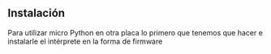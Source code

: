 ## Instalación

Para utilizar micro Python en otra placa lo primero que tenemos que hacer e instalarle el intérprete en la forma de firmware

